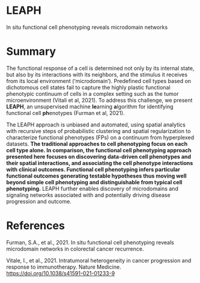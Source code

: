 # LEAPH
In situ functional cell phenotyping reveals microdomain networks

# Summary
The functional response of a cell is determined not only by its internal state, but also by its interactions with its neighbors, and the stimulus it receives from its local environment (‘microdomain’). Predefined cell types based on dichotomous cell states fail to capture the highly plastic functional phenotypic continuum of cells in a complex setting such as the tumor microenvironment (Vitali et al, 2021). To address this challenge, we present **LEAPH**, an unsupervised machine **le**arning **a**lgorithm for identifying functional cell **ph**enotypes (Furman et al, 2021). 

The LEAPH approach is unbiased and automated, using spatial analytics with recursive steps of probabilistic clustering and spatial regularization
to characterize functional phenotypes (FPs) on a continuum from hyperplexed datasets. **The traditional approaches to cell phenotyping focus on each cell type alone. In comparison, the functional cell phenotyping approach presented here focuses on discovering data-driven cell phenotypes and their spatial interactions, and associating the cell phenotype interactions with clinical outcomes. Functional cell phenotyping infers particular functional outcomes generating testable hypotheses thus moving well beyond simple cell phenotyping and distinguishable from typical cell phenotyping.**
LEAPH further enables discovery of microdomains and signaling networks associated with and potentially driving disease progression and outcome.


# References 
Furman, S.A., et al., 2021. In situ functional cell phenotyping reveals microdomain networks in colorectal cancer recurrence.

Vitale, I., et al., 2021. Intratumoral heterogeneity in cancer progression and response to immunotherapy. Nature Medicine. https://doi.org/10.1038/s41591-021-01233-9
